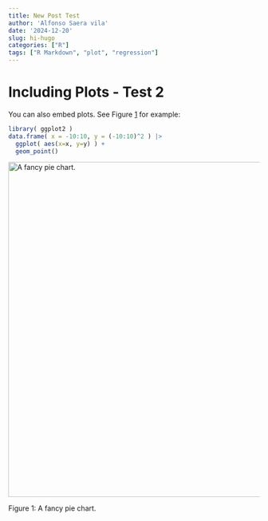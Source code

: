 ```yaml
---
title: New Post Test
author: 'Alfonso Saera vila'
date: '2024-12-20'
slug: hi-hugo
categories: ["R"]
tags: ["R Markdown", "plot", "regression"]
---
```





# Including Plots - Test 2

You can also embed plots. See Figure <a href="#fig:plot">1</a> for example:


``` r
library( ggplot2 )
data.frame( x = -10:10, y = (-10:10)^2 ) |>
  ggplot( aes(x=x, y=y) ) +
  geom_point()
```

<div class="figure">
<img src="{{< blogdown/postref >}}index_files/figure-html/plot-1.png" alt="A fancy pie chart." width="672" />
<p class="caption"><span id="fig:plot"></span>Figure 1: A fancy pie chart.</p>
</div>

